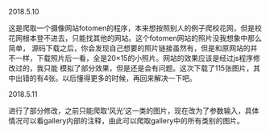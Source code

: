 2018.5.10

这是爬取一个摄像网站fotomen的程序，本来想按照别人的例子爬校花网，但是校花网根本登不进去，只能找其他的网站。这个fotomen网站的照片没我想象中那么简单，
源码下载之后，你会发现自己想要的照片链接虽然有，但是和原网站的并不一样，下载照片后一看，全是20×15的小照片。网站的效果应该是经过js程序修改过的，我只能
模拟了部分效果，但是还是会有问题。这次下载了115张图片，其中出错的有4张。以后懂得更多的时候，再回来解决一下吧。
  
2018.5.11

进行了部分修改，之前只能爬取‘风光’这一类的图片，现在改为了参数输入，具体情况可以看gallery内部的注释，由此可以爬取gallery中的所有类别的图片。

